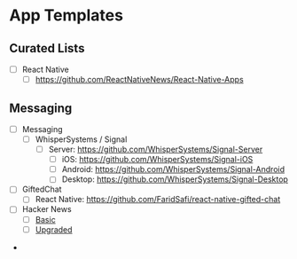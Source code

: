 # App Templates

## Curated Lists

-   [ ] React Native
    -   [ ] <https://github.com/ReactNativeNews/React-Native-Apps>

## Messaging

-   [ ] Messaging
    -   [ ] WhisperSystems / Signal
        -   [ ] Server: <https://github.com/WhisperSystems/Signal-Server>
            -   [ ] iOS: <https://github.com/WhisperSystems/Signal-iOS>
            -   [ ] Android: <https://github.com/WhisperSystems/Signal-Android>
            -   [ ] Desktop: <https://github.com/WhisperSystems/Signal-Desktop>
-   [ ] GiftedChat
    -   [ ] React Native: <https://github.com/FaridSafi/react-native-gifted-chat>
-   [ ] Hacker News
    -   [ ] [Basic](https://github.com/amitburst/HackerNews)
    -   [ ] [Upgraded](https://github.com/omaralbeik/HNClient)
-  
